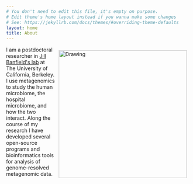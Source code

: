 ```yaml
---
# You don't need to edit this file, it's empty on purpose.
# Edit theme's home layout instead if you wanna make some changes
# See: https://jekyllrb.com/docs/themes/#overriding-theme-defaults
layout: home
title: About
---
```


<img src="{{site.baseurl}}/images/IMG_3142.jpg" alt="Drawing" style="width: 350px; float: right;margin-right: 10px;margin-top: 10px;margin-left: 10px; margin-bottom: 10px;"/>

I am a postdoctoral researcher in [Jill Banfield's lab](http://nanogeoscience.berkeley.edu/) at The University of California, Berkeley. I use metagenomics to study the human microbiome, the hospital microbiome, and how the two interact. Along the course of my research I have developed several open-source programs and bioinformatics tools for analysis of genome-resolved metagenomic data.

